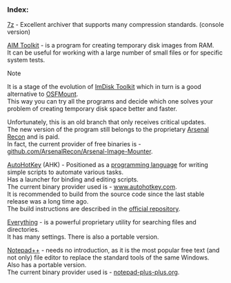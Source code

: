 <h3>Index:</h3>

[7z](https://7-zip.org) - Excellent archiver that supports many compression standards. (console version)

[AIM Toolkit](https://sourceforge.net/projects/aim-toolkit/) - is a program for creating temporary disk images from RAM. <br>
It can be useful for working with a large number of small files or for specific system tests.

> [!NOTE]
> It is a stage of the evolution of [ImDisk Toolkit](https://sourceforge.net/projects/imdisk-toolkit/) which in turn is a good alternative to [OSFMount](https://www.osforensics.com/tools/mount-disk-images.html). <br>
> This way you can try all the programs and decide which one solves your problem of creating temporary disk space better and faster. <p>
> Unfortunately, this is an old branch that only receives critical updates. <br>
> The new version of the program still belongs to the proprietary [Arsenal Recon](https://arsenalrecon.com) and is paid. <br>
> In fact, the current provider of free binaries is - [github.com/ArsenalRecon/Arsenal-Image-Mounter](https://github.com/ArsenalRecon/Arsenal-Image-Mounter).

[AutoHotKey](https://github.com/AutoHotkey/AutoHotkey) (AHK) - Positioned as a [programming language](https://en.wikipedia.org/wiki/AutoHotkey) for writing simple scripts to automate various tasks. <br>
Has a launcher for binding and editing scripts. <br>
The current binary provider used is - www.autohotkey.com. <br>
It is recommended to build from the source code since the last stable release was a long time ago. <br>
The build instructions are described in the [official repository](https://github.com/AutoHotkey/AutoHotkey).

[Everything](https://www.voidtools.com/) - is a powerful proprietary utility for searching files and directories. <br>
It has many settings. There is also a portable version.

[Notepad++](https://github.com/notepad-plus-plus/notepad-plus-plus) - needs no introduction, as it is the most popular free text (and not only) file editor to replace the standard tools of the same Windows. <br>
Also has a portable version. <br>
The current binary provider used is - [notepad-plus-plus.org](https://notepad-plus-plus.org).